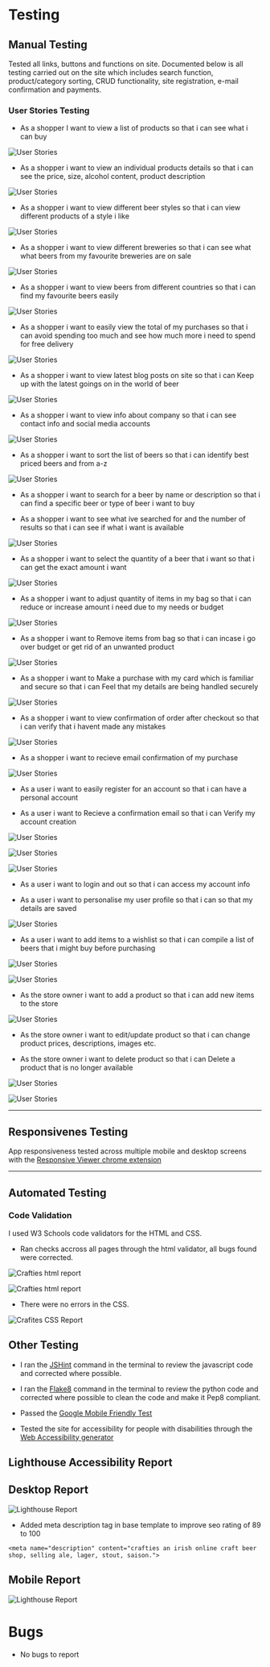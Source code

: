 # Testing

## Manual Testing

Tested all links, buttons and functions on site. Documented below is all testing carried out on the site which  includes search function, product/category sorting, CRUD functionality, site registration, e-mail confirmation and payments.

### User Stories Testing

* As a shopper I want to view a list of products so that i can see what i can buy

![User Stories](static/docs/product-list.png "Product List")

* As a shopper i want to view an individual products details so that i can see the price, size, alcohol content, product description

![User Stories](static/docs/individual-product.png "Individual Product")

* As a shopper i want to view different beer styles so that i can view different products of a style i like

![User Stories](static/docs/style-categories.png "Styles")

* As a shopper i want to view different breweries so that i can see what what beers from my favourite breweries are on sale

![User Stories](static/docs/brewery-categories.png "Breweries")

* As a shopper i want to view beers from different countries so that i can find my favourite beers easily

![User Stories](static/docs/country-categories.png "Countries")

* As a shopper i want to easily view the total of my purchases so that i can avoid spending too much and see how much more i need to spend for free delivery

![User Stories](static/docs/view-total.png "Total Price")

* As a shopper i want to view latest blog posts on site so that i can Keep up with the latest goings on in the world of beer

![User Stories](static/docs/beer-blog.png "Beer Blog")

* As a shopper i want to view info about company so that i can see contact info and social media accounts

![User Stories](static/docs/footer-info.png "Footer Info")

* As a shopper i want to sort the list of beers so that i can identify best priced beers and from a-z

![User Stories](static/docs/soting-dropdown.png "Sorting Dropdown")

* As a shopper i want to search for a beer by name or description so that i can find a specific beer or type of beer i want to buy

* As a shopper i want to see what ive searched for and the number of results so that i can see if what i want is available

![User Stories](static/docs/search-function.png "Search Function")

* As a shopper i want to select the quantity of a beer that i want so that i can get the exact amount i want

![User Stories](static/docs/quantity-select.png "Quantity Select")


* As a shopper i want to adjust quantity of items in my bag so that i can reduce or increase amount i need due to my needs or budget

![User Stories](static/docs/update-quantity.png "Adjust Quantity")

* As a shopper i want to Remove items from bag so that i can incase i go over budget or get rid of an unwanted product

![User Stories](static/docs/remove-from-bag.png  "Remove Item")

* As a shopper i want to Make a purchase with my card which is familiar and secure so that i can Feel that my details are being handled securely

![User Stories](static/docs/payment-form.png "Payment Form")

* As a shopper i want to view confirmation of order after checkout so that i can verify that i havent made any mistakes

![User Stories](static/docs/purchase-confirmation.png "Purchase Confirmation")

* As a shopper i want to recieve email confirmation of my purchase

![User Stories](static/docs/email-confirm-order.png "Email Order Confirmation")

* As a user i want to easily register for an account so that i can have a personal account

* As a user i want to Recieve a confirmation email so that i can Verify my account creation

![User Stories](static/docs/reg-test.png "Registration")

![User Stories](static/docs/reg-confirm-email.png "Registration")

![User Stories](static/docs/reg-confirm-page.png "Registration")

* As a user i want to login and out so that i can access my account info

* As a user i want to personalise my user profile so that i can so that my details are saved

![User Stories](static/docs/update-info-section.png "User Info Page")

* As a user i want to add items to a wishlist so that i can compile a list of beers that i might buy before purchasing

![User Stories](static/docs/quantity-select.png "wishlist toggle heart")

![User Stories](static/docs/wishlist.png "Wishlist")

* As the store owner i want to add a product so that i can add new items to the store

![User Stories](static/docs/product-management-page.png "Add Product")

* As the store owner i want to edit/update product so that i can change product prices, descriptions, images etc.

* As the store owner i want to delete product so that i can Delete a product that is no longer available

![User Stories](static/docs/store-owner-edit-delete.png "Edit Delete Product")

![User Stories](static/docs/product-edit-page.png "Edit Page")

---

## Responsivenes Testing

App responsiveness tested across multiple mobile and desktop screens with the [Responsive Viewer chrome extension](https://chrome.google.com/webstore/detail/responsive-viewer/inmopeiepgfljkpkidclfgbgbmfcennb/related?hl=en)

---

## Automated Testing

### Code Validation

I used W3 Schools code validators for the HTML and CSS.

* Ran checks accross all pages through the html validator, all bugs found were corrected.

![Crafties html report](static/docs/html-validation-bugs.png "Crafties html report")

![Crafties html report](static/docs/html-validation-report.png "Crafties html report")

* There were no errors in the CSS.

![Crafites CSS Report](static/docs/CSS-validator.png "Crafites CSS Report")

## Other Testing

* I ran the [JSHint](https://jshint.com/) command in the terminal to review the javascript code and corrected where possible.

* I ran the [Flake8](https://flake8.pycqa.org/en/latest/) command in the terminal to review the python code and corrected where possible to clean the code and make it Pep8 compliant.

* Passed the [Google Mobile Friendly Test](https://search.google.com/test/mobile-friendly)

* Tested the site for accessibility for people with disabilities through the [Web Accessibility generator](https://www.webaccessibility.com/)



## Lighthouse Accessibility Report

## Desktop Report

![Lighthouse Report](static/docs/lightouse-report.png "Lighthouse Report")

- Added meta description tag in base template to improve seo rating of 89 to 100

`<meta name="description" content="crafties an irish online craft beer shop, selling ale, lager, stout, saison.">`

## Mobile Report

![Lighthouse Report](static/docs/mobile-lighthouse-report.png "Lighthouse Report")

# Bugs

- No bugs to report